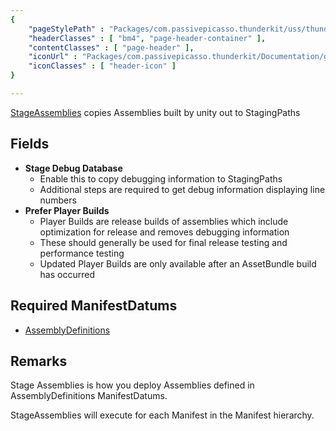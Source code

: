 ```yaml
---
{ 
	"pageStylePath" : "Packages/com.passivepicasso.thunderkit/uss/thunderkit_style.uss",
	"headerClasses" : [ "bm4", "page-header-container" ],
	"contentClasses" : [ "page-header" ],
	"iconUrl" : "Packages/com.passivepicasso.thunderkit/Documentation/graphics/TK_Pipeline_2X_Icon.png",
	"iconClasses" : [ "header-icon" ]
}

---
```


[StageAssemblies](assetlink://Packages/com.passivepicasso.thunderkit/Editor/Core/Pipelines/Jobs/StageAssemblies.cs) copies Assemblies built by unity out to StagingPaths

## Fields
* **Stage Debug Database**
  - Enable this to copy debugging information to StagingPaths 
  - Additional steps are required to get debug information displaying line numbers
* **Prefer Player Builds**
  - Player Builds are release builds of assemblies which include optimization for release and removes debugging information
  - These should generally be used for final release testing and performance testing
  - Updated Player Builds are only available after an AssetBundle build has occurred

## Required ManifestDatums

* [AssemblyDefinitions](assetlink://Packages/com.passivepicasso.thunderkit/Editor/Core/Manifests/Datum/AssemblyDefinitions.cs)

## Remarks

Stage Assemblies is how you deploy Assemblies defined in AssemblyDefinitions ManifestDatums.

StageAssemblies will execute for each Manifest in the Manifest hierarchy.
